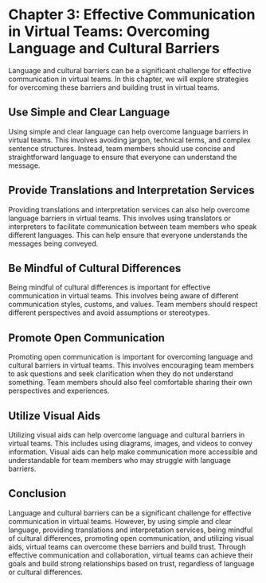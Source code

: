 Chapter 3: Effective Communication in Virtual Teams: Overcoming Language and Cultural Barriers
==============================================================================================

Language and cultural barriers can be a significant challenge for effective communication in virtual teams. In this chapter, we will explore strategies for overcoming these barriers and building trust in virtual teams.

Use Simple and Clear Language
-----------------------------

Using simple and clear language can help overcome language barriers in virtual teams. This involves avoiding jargon, technical terms, and complex sentence structures. Instead, team members should use concise and straightforward language to ensure that everyone can understand the message.

Provide Translations and Interpretation Services
------------------------------------------------

Providing translations and interpretation services can also help overcome language barriers in virtual teams. This involves using translators or interpreters to facilitate communication between team members who speak different languages. This can help ensure that everyone understands the messages being conveyed.

Be Mindful of Cultural Differences
----------------------------------

Being mindful of cultural differences is important for effective communication in virtual teams. This involves being aware of different communication styles, customs, and values. Team members should respect different perspectives and avoid assumptions or stereotypes.

Promote Open Communication
--------------------------

Promoting open communication is important for overcoming language and cultural barriers in virtual teams. This involves encouraging team members to ask questions and seek clarification when they do not understand something. Team members should also feel comfortable sharing their own perspectives and experiences.

Utilize Visual Aids
-------------------

Utilizing visual aids can help overcome language and cultural barriers in virtual teams. This includes using diagrams, images, and videos to convey information. Visual aids can help make communication more accessible and understandable for team members who may struggle with language barriers.

Conclusion
----------

Language and cultural barriers can be a significant challenge for effective communication in virtual teams. However, by using simple and clear language, providing translations and interpretation services, being mindful of cultural differences, promoting open communication, and utilizing visual aids, virtual teams can overcome these barriers and build trust. Through effective communication and collaboration, virtual teams can achieve their goals and build strong relationships based on trust, regardless of language or cultural differences.
